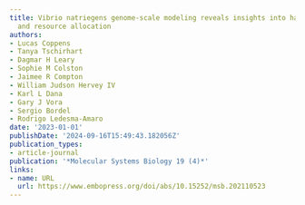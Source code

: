 ```yaml
---
title: Vibrio natriegens genome‐scale modeling reveals insights into halophilic adaptations
  and resource allocation
authors:
- Lucas Coppens
- Tanya Tschirhart
- Dagmar H Leary
- Sophie M Colston
- Jaimee R Compton
- William Judson Hervey IV
- Karl L Dana
- Gary J Vora
- Sergio Bordel
- Rodrigo Ledesma‐Amaro
date: '2023-01-01'
publishDate: '2024-09-16T15:49:43.182056Z'
publication_types:
- article-journal
publication: '*Molecular Systems Biology 19 (4)*'
links:
- name: URL
  url: https://www.embopress.org/doi/abs/10.15252/msb.202110523
---
```

